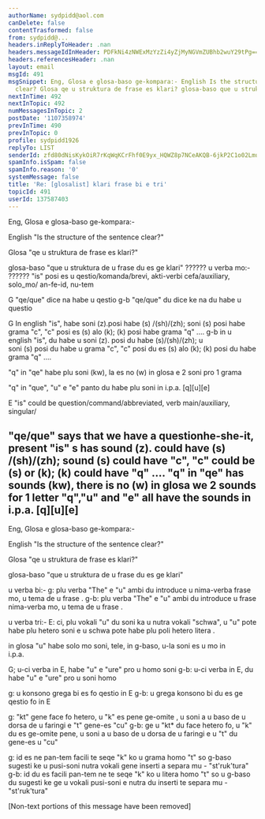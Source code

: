 ```yaml
---
authorName: sydpidd@aol.com
canDelete: false
contentTrasformed: false
from: sydpidd@...
headers.inReplyToHeader: .nan
headers.messageIdInHeader: PDFkNi4zNWExMzYzZi4yZjMyNGVmZUBhb2wuY29tPg==
headers.referencesHeader: .nan
layout: email
msgId: 491
msgSnippet: Eng, Glosa e glosa-baso ge-kompara:- English Is the structure of the sentence
  clear? Glosa qe u struktura de frase es klari? glosa-baso que u struktura de
nextInTime: 492
nextInTopic: 492
numMessagesInTopic: 2
postDate: '1107358974'
prevInTime: 490
prevInTopic: 0
profile: sydpidd1926
replyTo: LIST
senderId: zfd80dNisKykOiR7rKqWqKCrFhf0E9yx_HQWZ8p7NCeAKQB-6jkP2C1o02LmufpSWvZ5zwdw
spamInfo.isSpam: false
spamInfo.reason: '0'
systemMessage: false
title: 'Re: [glosalist] klari frase bi e tri'
topicId: 491
userId: 137587403
---
```


Eng, Glosa e glosa-baso ge-kompara:-

English
"Is the structure of the sentence clear?"

  Glosa
"qe u struktura de frase es klari?"

glosa-baso
"que u struktura de u frase du es ge klari" 
??????
u verba mo:-
??????
 "is" posi es u qestio/komanda/brevi, akti-verbi cefa/auxiliary, solo_mo/ 
an-fe-id, nu-tem

G "qe/que" dice na habe u qestio 
g-b "qe/que" du dice ke na du habe u questio 

G  In english "is", habe  soni  (z).posi habe  (s)  /(sh)/(zh); soni (s) posi 
habe grama "c", "c" posi es (s) alo (k);  (k) posi habe grama "q"  ....
g-b  in u english  "is",  du habe u  soni (z). posi du habe (s)/(sh)/(zh); u  
soni  (s) posi du habe u grama  "c",  "c" posi du es  (s) alo (k);  (k) posi 
du habe grama "q" ....  

 "q" in "qe" habe plu soni (kw), la es no (w) in glosa e 2 soni pro 1 grama

 "q" in "que", "u" e "e" panto du habe plu soni in  i.p.a. [q][u][e] 

E  "is" could be question/command/abbreviated, verb main/auxiliary, singular/ 

"qe/que" says that we have a questionhe-she-it, present
"is" s has sound (z). could have (s) /(sh)/(zh); sound (s) could have "c", 
"c" could be (s) or (k); (k) could have "q" ....
"q" in "qe" has sounds (kw), there is no (w) in glosa we 2 sounds for 1 
letter
"q","u" and "e" all have the sounds in i.p.a. [q][u][e] 
-----------
Eng, Glosa e glosa-baso ge-kompara:-

English
"Is the structure of the sentence clear?"

  Glosa
"qe u struktura de frase es klari?"

glosa-baso
"que u struktura de u frase du es ge klari" 

u verba bi:-
g: plu verba  "The" e  "u" ambi du introduce u nima-verba frase mo, u tema de 
u frase .
g-b: plu verba  "The" e "u" ambi du introduce u frase nima-verba mo, u tema 
de u frase . 

  
u verba tri:-
E: ci, plu vokali  "u" du  soni ka u nutra vokali  "schwa", u  "u" pote habe 
plu  hetero  soni e u  schwa pote habe plu poli hetero litera . 

in glosa  "u" habe solo mo  soni,  tele, in  g-baso, u-la  soni es u mo in  
i.p.a. 

G; u-ci verba in  E, habe  "u" e  "ure" pro u homo  soni 
g-b: u-ci verba in  E, du habe  "u" e  "ure" pro u  soni homo 
 
g: u konsono  grega bi es fo   qestio in  E 
g-b: u  grega konsono bi du es ge qestio fo   in  E 

g: "kt" gene face fo   hetero, u  "k" es pene ge-omite  , u  soni a u baso de 
u dorsa de u faringi e "t" gene-es  "cu" 
g-b: ge u  "kt* du face hetero fo, u  "k" du es ge-omite pene, u  soni a u 
baso de u dorsa de u faringi e u "t" du gene-es u "cu" 

g: id es ne pan-tem facili te seqe  "k" ko u grama homo  "t" so  g-baso 
sugesti ke u pusi-soni nutra vokali gene inserti a  separa mu -  "st'ruk'tura" 
g-b: id du es facili pan-tem ne te seqe  "k" ko u litera homo "t" so u g-baso 
du sugesti ke ge u vokali pusi-soni  e nutra du inserti te  separa mu -  
"st'ruk'tura" 


[Non-text portions of this message have been removed]


